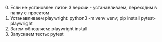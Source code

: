 0) Если не установлен питон 3 версии - устанавливаем, переходим в папку с проектом
1) Устанавливаем playwright: python3 -m venv venv; pip install pytest-playwright
2) Затем обновляем: playwright install
3) Запускаем тесты: pytest
